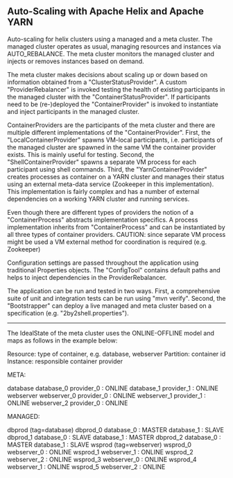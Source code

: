 <!---
Licensed to the Apache Software Foundation (ASF) under one
or more contributor license agreements.  See the NOTICE file
distributed with this work for additional information
regarding copyright ownership.  The ASF licenses this file
to you under the Apache License, Version 2.0 (the
"License"); you may not use this file except in compliance
with the License.  You may obtain a copy of the License at

  http://www.apache.org/licenses/LICENSE-2.0

Unless required by applicable law or agreed to in writing,
software distributed under the License is distributed on an
"AS IS" BASIS, WITHOUT WARRANTIES OR CONDITIONS OF ANY
KIND, either express or implied.  See the License for the
specific language governing permissions and limitations
under the License.
-->

Auto-Scaling with Apache Helix and Apache YARN
------------------------
Auto-scaling for helix clusters using a managed and a meta cluster. The managed cluster operates as usual, managing resources and instances via AUTO_REBALANCE. The meta cluster monitors the managed cluster and injects or removes instances based on demand.

The meta cluster makes decisions about scaling up or down based on information obtained from a "ClusterStatusProvider". A custom "ProviderRebalancer" is invoked testing the health of existing participants in the managed cluster with the "ContainerStatusProvider". If participants need to be (re-)deployed the "ContainerProvider" is invoked to instantiate and inject participants in the managed cluster.

ContainerProviders are the participants of the meta cluster and there are multiple different implementations of the "ContainerProvider". First, the "LocalContainerProvider" spawns VM-local participants, i.e. participants of the managed cluster are spawned in the same VM the container provider exists. This is mainly useful for testing. Second, the "ShellContainerProvider" spawns a separate VM process for each participant using shell commands. Third, the "YarnContainerProvider" creates processes as container on a YARN cluster and manages their status using an external meta-data service (Zookeeper in this implementation). This implementation is fairly complex and has a number of external dependencies on a working YARN cluster and running services.

Even though there are different types of providers the notion of a "ContainerProcess" abstracts implementation specifics. A process implementation inherits from "ContainerProcess" and can be instantiated by all three types of container providers. CAUTION: since separate VM process might be used a VM external method for coordination is required (e.g. Zookeeper)

Configuration settings are passed throughout the application using traditional Properties objects. The "ConfigTool" contains default paths and helps to inject dependencies in the ProviderRebalancer.

The application can be run and tested in two ways. First, a comprehensive suite of unit and integration tests can be run using "mvn verify". Second, the "Bootstrapper" can deploy a live managed and meta cluster based on a specification (e.g. "2by2shell.properties"). 

------------------------
The IdealState of the meta cluster uses the ONLINE-OFFLINE model and maps as follows in the example below:

Resource: type of container, e.g. database, webserver
Partition: container id
Instance: responsible container provider

META:

database
  database_0
    provider_0 : ONLINE
  database_1
    provider_1 : ONLINE
webserver
  webserver_0
    provider_0 : ONLINE
  webserver_1
    provider_1 : ONLINE
  webserver_2
    provider_0 : ONLINE

      
MANAGED:

dbprod (tag=database)
  dbprod_0
    database_0 : MASTER
    database_1 : SLAVE
  dbprod_1
    database_0 : SLAVE
    database_1 : MASTER
  dbprod_2
    database_0 : MASTER
    database_1 : SLAVE
wsprod (tag=webserver)
  wsprod_0
    webserver_0 : ONLINE
  wsprod_1
    webserver_1 : ONLINE
  wsprod_2
    webserver_2 : ONLINE
  wsprod_3
    webserver_0 : ONLINE
  wsprod_4
    webserver_1 : ONLINE
  wsprod_5
    webserver_2 : ONLINE
    